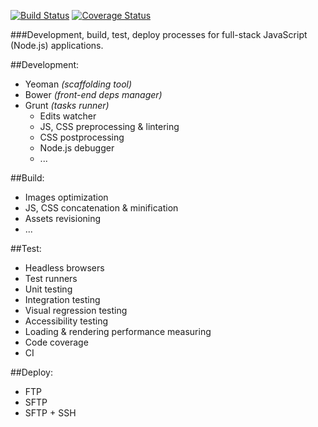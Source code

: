 [![Build Status](https://travis-ci.org/roman01la/develop-build-test-deploy.svg?branch=master)](https://travis-ci.org/roman01la/develop-build-test-deploy)
[![Coverage Status](https://coveralls.io/repos/roman01la/develop-build-test-deploy/badge.png?branch=master)](https://coveralls.io/r/roman01la/develop-build-test-deploy?branch=master)

###Development, build, test, deploy processes for full-stack JavaScript (Node.js) applications.

##Development:
- Yeoman *(scaffolding tool)*
- Bower *(front-end deps manager)*
- Grunt *(tasks runner)*
    - Edits watcher
    - JS, CSS preprocessing & lintering
    - CSS postprocessing
    - Node.js debugger
    - ...

##Build:
- Images optimization
- JS, CSS concatenation & minification
- Assets revisioning
- ...

##Test:
- Headless browsers
- Test runners
- Unit testing
- Integration testing
- Visual regression testing
- Accessibility testing
- Loading & rendering performance measuring
- Code coverage
- CI

##Deploy:
- FTP
- SFTP
- SFTP + SSH

